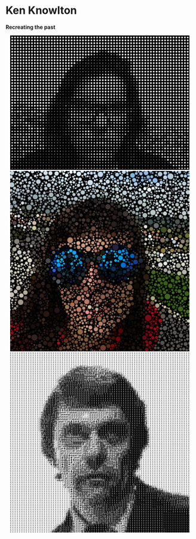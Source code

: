 # Ken Knowlton
<b>Recreating the past</b>

<p align="center">   
    <img src="KenKnowlton_RecreationV01/00.png", width="480">
    <img src="KenKnowlton_RecreationV03/00.png", width="480">
    <img src="KenKnowlton_RecreationV04/00.png", width="480">
</p>
